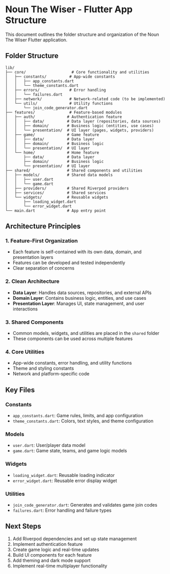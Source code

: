# Noun The Wiser - Flutter App Structure

This document outlines the folder structure and organization of the Noun The Wiser Flutter application.

## Folder Structure

```
lib/
├── core/                    # Core functionality and utilities
│   ├── constants/          # App-wide constants
│   │   ├── app_constants.dart
│   │   └── theme_constants.dart
│   ├── errors/             # Error handling
│   │   └── failures.dart
│   ├── network/            # Network-related code (to be implemented)
│   └── utils/              # Utility functions
│       └── join_code_generator.dart
├── features/               # Feature-based modules
│   ├── auth/              # Authentication feature
│   │   ├── data/          # Data layer (repositories, data sources)
│   │   ├── domain/        # Business logic (entities, use cases)
│   │   └── presentation/  # UI layer (pages, widgets, providers)
│   ├── game/              # Game feature
│   │   ├── data/          # Data layer
│   │   ├── domain/        # Business logic
│   │   └── presentation/  # UI layer
│   └── home/              # Home feature
│       ├── data/          # Data layer
│       ├── domain/        # Business logic
│       └── presentation/  # UI layer
├── shared/                # Shared components and utilities
│   ├── models/            # Shared data models
│   │   ├── user.dart
│   │   └── game.dart
│   ├── providers/         # Shared Riverpod providers
│   ├── services/          # Shared services
│   └── widgets/           # Reusable widgets
│       ├── loading_widget.dart
│       └── error_widget.dart
└── main.dart              # App entry point
```

## Architecture Principles

### 1. Feature-First Organization
- Each feature is self-contained with its own data, domain, and presentation layers
- Features can be developed and tested independently
- Clear separation of concerns

### 2. Clean Architecture
- **Data Layer**: Handles data sources, repositories, and external APIs
- **Domain Layer**: Contains business logic, entities, and use cases
- **Presentation Layer**: Manages UI, state management, and user interactions

### 3. Shared Components
- Common models, widgets, and utilities are placed in the `shared` folder
- These components can be used across multiple features

### 4. Core Utilities
- App-wide constants, error handling, and utility functions
- Theme and styling constants
- Network and platform-specific code

## Key Files

### Constants
- `app_constants.dart`: Game rules, limits, and app configuration
- `theme_constants.dart`: Colors, text styles, and theme configuration

### Models
- `user.dart`: User/player data model
- `game.dart`: Game state, teams, and game logic models

### Widgets
- `loading_widget.dart`: Reusable loading indicator
- `error_widget.dart`: Reusable error display widget

### Utilities
- `join_code_generator.dart`: Generates and validates game join codes
- `failures.dart`: Error handling and failure types

## Next Steps

1. Add Riverpod dependencies and set up state management
2. Implement authentication feature
3. Create game logic and real-time updates
4. Build UI components for each feature
5. Add theming and dark mode support
6. Implement real-time multiplayer functionality 